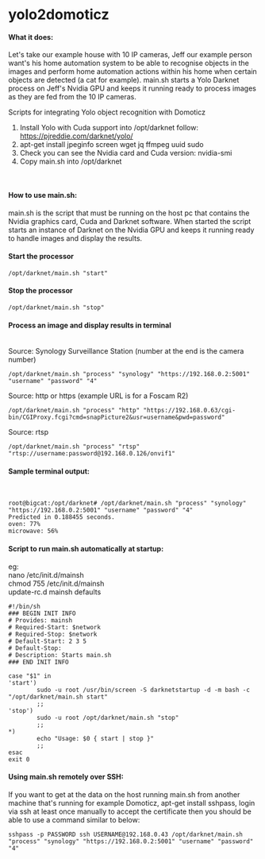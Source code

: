 # yolo2domoticz

#### What it does:

Let's take our example house with 10 IP cameras, Jeff our example person want's his home automation system to be able to recognise objects in the images and perform home automation actions within his home when certain objects are detected (a cat for example). main.sh starts a Yolo Darknet process on Jeff's Nvidia GPU and keeps it running ready to process images as they are fed from the 10 IP cameras.

Scripts for integrating Yolo object recognition with Domoticz
<BR>
1) Install Yolo with Cuda support into /opt/darknet follow: https://pjreddie.com/darknet/yolo/
2) apt-get install jpeginfo screen wget jq ffmpeg uuid sudo
3) Check you can see the Nvidia card and Cuda version: nvidia-smi
4) Copy main.sh into /opt/darknet

<BR>
  
#### How to use main.sh:

main.sh is the script that must be running on the host pc that contains the Nvidia graphics card, Cuda and Darknet software. When started the script starts an instance of Darknet on the Nvidia GPU and keeps it running ready to handle images and display the results.

#### Start the processor

```
/opt/darknet/main.sh "start"
```

#### Stop the processor
  
```
/opt/darknet/main.sh "stop"
```
#### Process an image and display results in terminal
<BR>
Source: Synology Surveillance Station (number at the end is the camera number)
  
```
/opt/darknet/main.sh "process" "synology" "https://192.168.0.2:5001" "username" "password" "4"
```
Source: http or https (example URL is for a Foscam R2)
  
```
/opt/darknet/main.sh "process" "http" "https://192.168.0.63/cgi-bin/CGIProxy.fcgi?cmd=snapPicture2&usr=username&pwd=password"
```
Source: rtsp
  
```
/opt/darknet/main.sh "process" "rtsp" "rtsp://username:password@192.168.0.126/onvif1"
```
#### Sample terminal output:
<BR>
  
```
root@bigcat:/opt/darknet# /opt/darknet/main.sh "process" "synology" "https://192.168.0.2:5001" "username" "password" "4"
Predicted in 0.188455 seconds.
oven: 77%
microwave: 56%
```

#### Script to run main.sh automatically at startup:
eg:
<BR>
nano /etc/init.d/mainsh
<BR>
chmod 755 /etc/init.d/mainsh
<BR>
update-rc.d mainsh defaults
  
```
#!/bin/sh
### BEGIN INIT INFO
# Provides: mainsh
# Required-Start: $network
# Required-Stop: $network
# Default-Start: 2 3 5
# Default-Stop:
# Description: Starts main.sh
### END INIT INFO

case "$1" in
'start')
        sudo -u root /usr/bin/screen -S darknetstartup -d -m bash -c "/opt/darknet/main.sh start"
        ;;
'stop')
        sudo -u root /opt/darknet/main.sh "stop"
        ;;
*)
        echo "Usage: $0 { start | stop }"
        ;;
esac
exit 0
```
#### Using main.sh remotely over SSH:
If you want to get at the data on the host running main.sh from another machine that's running for example Domoticz, apt-get install sshpass, login via ssh at least once manually to accept the certificate then you should be able to use a command similar to below:

```
sshpass -p PASSWORD ssh USERNAME@192.168.0.43 /opt/darknet/main.sh "process" "synology" "https://192.168.0.2:5001" "username" "password" "4"
```

